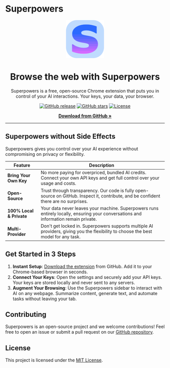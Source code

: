# Superpowers

<p align="center">
  <img src="public/superpowers.svg" alt="Superpowers Logo" width="120">
</p>

<h1 align="center">Browse the web with Superpowers</h1>

<p align="center">
  Superpowers is a free, open-source Chrome extension that puts you in control of your AI interactions. Your keys, your data, your browser.
</p>

<p align="center">
  <a href="https://github.com/superhq-ai/superpowers/releases"><img src="https://img.shields.io/github/v/release/harshdoesev/superpowers?style=for-the-badge" alt="GitHub release"></a>
  <a href="https://github.com/superhq-ai/superpowers/stargazers"><img src="https://img.shields.io/github/stars/harshdoesev/superpowers?style=for-the-badge&logo=github" alt="GitHub stars"></a>
  <a href="LICENSE"><img src="https://img.shields.io/github/license/harshdoesev/superpowers?style=for-the-badge" alt="License"></a>
</p>

<p align="center">
  <a href="https://github.com/superhq-ai/superpowers/releases" target="_blank">
    <strong>Download from GitHub &raquo;</strong>
  </a>
</p>

---

## Superpowers without Side Effects

Superpowers gives you control over your AI experience without compromising on privacy or flexibility.

| Feature                 | Description                                                                                                                            |
| ----------------------- | -------------------------------------------------------------------------------------------------------------------------------------- |
| **Bring Your Own Key**  | No more paying for overpriced, bundled AI credits. Connect your own API keys and get full control over your usage and costs.             |
| **Open-Source**         | Trust through transparency. Our code is fully open-source on GitHub. Inspect it, contribute, and be confident there are no surprises. |
| **100% Local & Private**| Your data never leaves your machine. Superpowers runs entirely locally, ensuring your conversations and information remain private.      |
| **Multi-Provider**      | Don't get locked in. Superpowers supports multiple AI providers, giving you the flexibility to choose the best model for any task.      |

## Get Started in 3 Steps

1.  **Instant Setup**: [Download the extension](https://github.com/superhq-ai/superpowers/releases) from GitHub. Add it to your Chrome-based browser in seconds.
2.  **Connect Your Keys**: Open the settings and securely add your API keys. Your keys are stored locally and never sent to any servers.
3.  **Augment Your Browsing**: Use the Superpowers sidebar to interact with AI on any webpage. Summarize content, generate text, and automate tasks without leaving your tab.

## Contributing

Superpowers is an open-source project and we welcome contributions! Feel free to open an issue or submit a pull request on our [GitHub repository](https://github.com/superhq-ai/superpowers).

## License

This project is licensed under the [MIT License](LICENSE).
